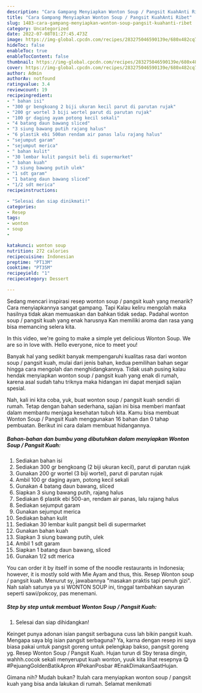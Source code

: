 ```yaml
---
description: "Cara Gampang Menyiapkan Wonton Soup / Pangsit KuahAnti Ribet"
title: "Cara Gampang Menyiapkan Wonton Soup / Pangsit KuahAnti Ribet"
slug: 1483-cara-gampang-menyiapkan-wonton-soup-pangsit-kuahanti-ribet
category: Uncategorized
date: 2022-07-08T01:27:45.473Z
image: https://img-global.cpcdn.com/recipes/283275046590139e/680x482cq70/wonton-soup-pangsit-kuah-foto-resep-utama.jpg
hideToc: false
enableToc: true
enableTocContent: false
thumbnail: https://img-global.cpcdn.com/recipes/283275046590139e/680x482cq70/wonton-soup-pangsit-kuah-foto-resep-utama.jpg
cover: https://img-global.cpcdn.com/recipes/283275046590139e/680x482cq70/wonton-soup-pangsit-kuah-foto-resep-utama.jpg
author: Admin
authorAv: notfound
ratingvalue: 3.4
reviewcount: 19
recipeingredient:
- " bahan isi"
- "300 gr bengkoang 2 biji ukuran kecil parut di parutan rujak"
- "200 gr wortel 3 biji wortel parut di parutan rujak"
- "100 gr daging ayam potong kecil sekali"
- "4 batang daun bawang sliced"
- "3 siung bawang putih rajang halus"
- "6 plastik ebi 500an rendam air panas lalu rajang halus"
- "sejumput garam"
- "sejumput merica"
- " bahan kulit"
- "30 lembar kulit pangsit beli di supermarket"
- " bahan kuah"
- "3 siung bawang putih ulek"
- "1 sdt garam"
- "1 batang daun bawang sliced"
- "1/2 sdt merica"
recipeinstructions:

- "Selesai dan siap dinikmati!"
categories:
- Resep
tags:
- wonton
- soup
- 

katakunci: wonton soup  
nutrition: 272 calories
recipecuisine: Indonesian
preptime: "PT13M"
cooktime: "PT35M"
recipeyield: "1"
recipecategory: Dessert

---
```



Sedang mencari inspirasi resep wonton soup / pangsit kuah yang menarik? Cara menyiapkannya sangat gampang. Tapi Kalau keliru mengolah maka hasilnya tidak akan memuaskan dan bahkan tidak sedap. Padahal wonton soup / pangsit kuah yang enak harusnya Kan memiliki aroma dan rasa yang bisa memancing selera kita.


In this video, we&#39;re going to make a simple yet delicious Wonton Soup. We are so in love with. Hello everyone, nice to meet you!

Banyak hal yang sedikit banyak mempengaruhi kualitas rasa dari wonton soup / pangsit kuah, mulai dari jenis bahan, kedua pemilihan bahan segar hingga cara mengolah dan menghidangkannya. Tidak usah pusing kalau hendak menyiapkan wonton soup / pangsit kuah yang enak di rumah, karena asal sudah tahu triknya maka hidangan ini dapat menjadi sajian spesial.


Nah, kali ini kita coba, yuk, buat wonton soup / pangsit kuah sendiri di rumah. Tetap dengan bahan sederhana, sajian ini bisa memberi manfaat dalam membantu menjaga kesehatan tubuh kita. Kamu bisa membuat Wonton Soup / Pangsit Kuah menggunakan 16 bahan dan 0 tahap pembuatan. Berikut ini cara dalam membuat hidangannya.

<!--inarticleads1-->

##### Bahan-bahan dan bumbu yang dibutuhkan dalam menyiapkan Wonton Soup / Pangsit Kuah:

1. Sediakan  bahan isi
1. Sediakan 300 gr bengkoang (2 biji ukuran kecil), parut di parutan rujak
1. Gunakan 200 gr wortel (3 biji wortel), parut di parutan rujak
1. Ambil 100 gr daging ayam, potong kecil sekali
1. Gunakan 4 batang daun bawang, sliced
1. Siapkan 3 siung bawang putih, rajang halus
1. Sediakan 6 plastik ebi 500-an, rendam air panas, lalu rajang halus
1. Sediakan sejumput garam
1. Gunakan sejumput merica
1. Sediakan  bahan kulit
1. Sediakan 30 lembar kulit pangsit beli di supermarket
1. Gunakan  bahan kuah
1. Siapkan 3 siung bawang putih, ulek
1. Ambil 1 sdt garam
1. Siapkan 1 batang daun bawang, sliced
1. Gunakan 1/2 sdt merica


You can order it by itself in some of the noodle restaurants in Indonesia; however, it is mostly sold with Mie Ayam and thus, this. Resep Wonton soup / pangsit kuah. Menurut sy, jawabannya &#34;masakan praktis tapi penuh gizi&#34;. Nah salah satunya ya si WONTON SOUP ini, tinggal tambahkan sayuran seperti sawi/pokcoy, pas menemani. 

<!--inarticleads2-->

##### Step by step untuk membuat Wonton Soup / Pangsit Kuah:


1. Selesai dan siap dihidangkan!

Keinget punya adonan isian pangsit serbaguna cuss lah bikin pangsit kuah. Mengapa saya blg isian pangsit serbaguna? Ya, karna dengan resep ini saya biasa pakai untuk pangsit goreng untuk pelengkap bakso, pangsit goreng yg. Resep Wonton Soup / Pangsit Kuah. Hujan turun di Sby terasa dingin, wahhh.cocok sekali menyeruput kuah wonton, yuuk kita lihat resepnya 😋 #PejuangGoldenBatikApron #PekanPosbar #EnakDimakanSaatHujan. 

Gimana nih? Mudah bukan? Itulah cara menyiapkan wonton soup / pangsit kuah yang bisa anda lakukan di rumah. Selamat menikmati
